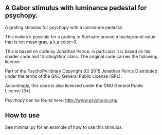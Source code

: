 A Gabor stimulus with luminance pedestal for psychopy.
------------------------------------------------------

A grating stimulus for psychopy with a luminance pedestal.

This makes it possible for a grating to fluctuate around a background value that is not
mean gray, a.k.a color=0.

This is based on code by Jonathan Peirce, in particular it is based on his
shader code and 'GratingStim' class. The original code carries the following
license:

Part of the PsychoPy library
Copyright (C) 2015 Jonathan Peirce
Distributed under the terms of the GNU General Public License (GPL).

Accordingly, this code is also licensed under the GNU General Public License (3+).

Psychopy can be found here: http://www.psychopy.org/



How to use
----------

See minimal.py for an example of how to use this stimulus.
